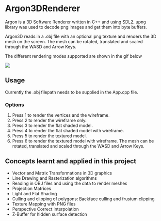 # Argon3DRenderer
Argon is a 3D Software Renderer written in C++ and using SDL2.
upng library was used to decode png images and get them into byte buffers.

Argon3D reads in a .obj file with an optional png texture and renders the 3D mesh on the screen.
The mesh can be rotated, translated and scaled through the WASD and Arrow Keys.


The different rendering modes supported are shown in the gif below

![](https://github.com/ActualHomTanks/gifs/blob/main/argon.gif)

## Usage
Currently the .obj filepath needs to be supplied in the App.cpp file.

### Options
1. Press 1 to render the vertices and the wireframe.
2. Press 2 to render the wireframe only.
3. Press 3 to render the flat shaded model.
4. Press 4 to render the flat shaded model with wireframe.
5. Press 5 to render the textured model.
6. Press 6 to render the textured model with wireframe.
The mesh can be rotated, translated and scaled through the WASD and Arrow Keys.

## Concepts learnt and applied in this project
- Vector and Matrix Transformations in 3D graphics
- Line Drawing and Rasterization algorithms
- Reading in OBJ files and using the data to render meshes
- Projection Matrices
- Light and Flat Shading
- Culling and clipping of polygons: Backface culling and frustum clipping
- Texture Mapping with PNG files
- Perspective Correct Interpolation
- Z-Buffer for hidden surface detection
